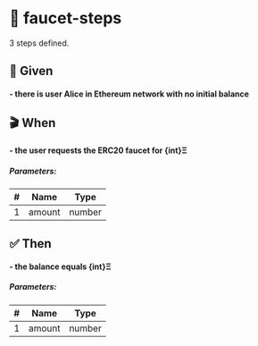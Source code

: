 # 📗 faucet-steps


3 steps defined.

## 📍 Given

#### - there is user Alice in Ethereum network with no initial balance

## 🎬 When

#### - the user requests the ERC20 faucet for {int}Ξ

##### Parameters:

|  #  | Name | Type |
| --- | ---- | ---- |
| 1 | amount | number |

## ✅ Then

#### - the balance equals {int}Ξ

##### Parameters:

|  #  | Name | Type |
| --- | ---- | ---- |
| 1 | amount | number |
